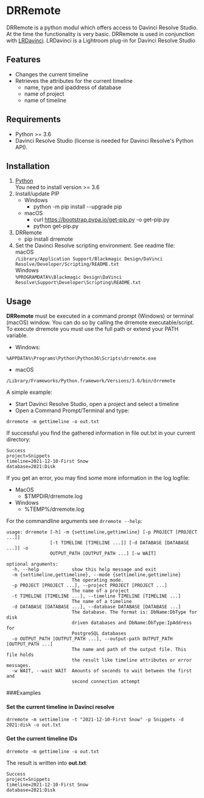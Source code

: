 # DRRemote

DRRemote is a python modul which offers access to Davinci Resolve Studio.
At the time the functionality is very basic. DRRemote is used in conjunction
with [LRDavinci](https://github.com/sto3014/LRDavinci).
LRDavinci is a Lightroom plug-in for Davinci Resolve Studio

## Features

* Changes the current timeline
* Retrieves the attributes for the current timeline
    * name, type and ipaddress of database
    * name of project
    * name of timeline

## Requirements

* Python >= 3.6
* Davinci Resolve Studio (license is needed for Davinci Resolve's Python API).

## Installation

1. [Python](https://www.python.org/downloads/)  
   You need to install version >= 3.6
2. Install/update PIP
    * Windows
        * python -m pip install --upgrade pip
    * macOS
        * curl https://bootstrap.pypa.io/get-pip.py -o get-pip.py
        * python get-pip.py
3. DRRemote
    * pip install drremote
4. Set the Davinci Resolve scripting environment.
   See readme file:  
   macOS  
   ```/Library/Application Support/Blackmagic Design/DaVinci Resolve/Developer/Scripting/README.txt```  
   Windows  
   ```%PROGRAMDATA%\Blackmagic Design\DaVinci Resolve\Support\Developer\Scripting\README.txt```

## Usage

__DRRemote__ must be executed in a command prompt (Windows) or terminal (macOS) window. You can do so by calling
the drremote executable/script. To execute drremote you must use the full path or extend your PATH variable.

* Windows:

```
%APPDATA%\Programs\Python\Python36\Scripts\drremote.exe
```

* macOS

```
/Library/Frameworks/Python.framework/Versions/3.6/bin/drremote
```


A simple example:

* Start Davinci Resolve Studio, open a project and select a timeline
* Open a Command Prompt/Terminal and type:

```
drremote -m gettimeline -o out.txt
```

If successful you find the gathered information in file out.txt in your current directory:

```
Success
project=Snippets
timeline=2021-12-10-First Snow
database=2021:Disk
```

If you get an error, you may find some more information in the log logfile:

* MacOS
    * $TMPDIR/drremote.log
* Windows
    * %TEMP%/drremote.log

For the commandline arguments see ```drremote --help```:

```
usage: drremote [-h] -m {settimeline,gettimeline} [-p PROJECT [PROJECT ...]]
                [-t TIMELINE [TIMELINE ...]] [-d DATABASE [DATABASE ...]] -o
                OUTPUT_PATH [OUTPUT_PATH ...] [-w WAIT]

optional arguments:
  -h, --help            show this help message and exit
  -m {settimeline,gettimeline}, --mode {settimeline,gettimeline}
                        The operating mode.
  -p PROJECT [PROJECT ...], --project PROJECT [PROJECT ...]
                        The name of a project
  -t TIMELINE [TIMELINE ...], --timeline TIMELINE [TIMELINE ...]
                        The name of a timeline
  -d DATABASE [DATABASE ...], --database DATABASE [DATABASE ...]
                        The database. The format is: DbName:DbType for disk
                        driven databases and DbName:DbType:IpAddress for
                        PostgreSQL databases
  -o OUTPUT_PATH [OUTPUT_PATH ...], --output-path OUTPUT_PATH [OUTPUT_PATH ...]
                        The name and path of the output file. This file holds
                        the result like timeline attributes or error messages.
  -w WAIT, --wait WAIT  Amounts of seconds to wait between the first and
                        second connection attempt
```

###Examples

#### Set the current timeline in Davinci resolve

```
drremote -m settimeline -t "2021-12-10-First Snow" -p Snippets -d 2021:disk -o out.txt
```  

#### Get the current timeline IDs

```
drremote -m gettimeline -o out.txt
```

The result is written into __out.txt__:

```
Success
project=Snippets
timeline=2021-12-10-First Snow
database=2021:Disk
```
